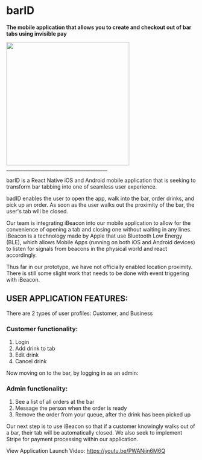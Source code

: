 # barID
**The mobile application that allows you to create and checkout out of bar tabs using invisible pay**

<img src="https://github.com/mobolaji89/barID/blob/master/barID.png" width="326">
__________________________________________

barID is a React Native iOS and Android mobile application that is seeking to transform bar tabbing into one of seamless user experience.

badID enables the user to open the app, walk into the bar, order drinks, and pick up an order. As soon as the user walks out the proximity of the bar, the user's tab will be closed.

Our team is integrating iBeacon into our mobile application to allow for the convenience of opening a tab and closing one without waiting in any lines. iBeacon is a technology made by Apple that use Bluetooth Low Energy (BLE), which allows Mobile Apps (running on both iOS and Android devices) to listen for signals from beacons in the physical world and react accordingly.

Thus far in our prototype, we have not officially enabled location proximity. There is still some slight work that needs to be done with event triggering with iBeacon.

## USER APPLICATION FEATURES:
There are 2 types of user profiles: Customer, and Business

### Customer functionality:
1. Login
2. Add drink to tab
3. Edit drink
4. Cancel drink

Now moving on to the bar, by logging in as an admin:

### Admin functionality:
1. See a list of all orders at the bar
2. Message the person when the order is ready 
3. Remove the order from your queue, after the drink has been picked up

Our next step is to use iBeacon so that if a customer knowingly walks out of a bar, their tab will be automatically closed. We also seek to implement Stripe for payment processing within our application.

View Application Launch Video: https://youtu.be/PWANijn6M6Q

